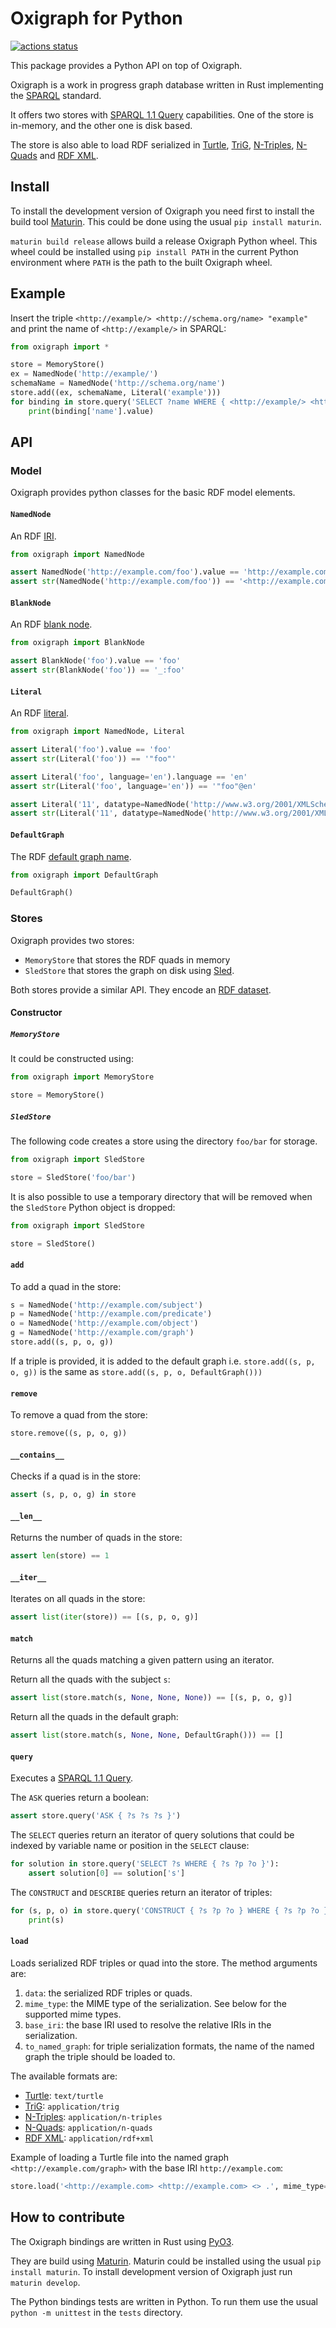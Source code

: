 Oxigraph for Python
===================

[![actions status](https://github.com/oxigraph/oxigraph/workflows/build/badge.svg)](https://github.com/oxigraph/oxigraph/actions)

This package provides a Python API on top of Oxigraph.

Oxigraph is a work in progress graph database written in Rust implementing the [SPARQL](https://www.w3.org/TR/sparql11-overview/) standard.

It offers two stores with [SPARQL 1.1 Query](https://www.w3.org/TR/sparql11-query/) capabilities.
One of the store is in-memory, and the other one is disk based.

The store is also able to load RDF serialized in [Turtle](https://www.w3.org/TR/turtle/), [TriG](https://www.w3.org/TR/trig/), [N-Triples](https://www.w3.org/TR/n-triples/), [N-Quads](https://www.w3.org/TR/n-quads/) and [RDF XML](https://www.w3.org/TR/rdf-syntax-grammar/).

## Install

To install the development version of Oxigraph you need first to install the build tool [Maturin](https://github.com/PyO3/maturin).
This could be done using the usual `pip install maturin`.

`maturin build release` allows build a release Oxigraph Python wheel.
This wheel could be installed using `pip install PATH` in the current Python environment where `PATH` is the path to the built Oxigraph wheel.


## Example

Insert the triple `<http://example/> <http://schema.org/name> "example"` and print the name of `<http://example/>` in SPARQL:
```python
from oxigraph import *

store = MemoryStore()
ex = NamedNode('http://example/')
schemaName = NamedNode('http://schema.org/name')
store.add((ex, schemaName, Literal('example')))
for binding in store.query('SELECT ?name WHERE { <http://example/> <http://schema.org/name> ?name }'):
    print(binding['name'].value)
```

## API

### Model

Oxigraph provides python classes for the basic RDF model elements.

#### `NamedNode`

An RDF [IRI](https://www.w3.org/TR/rdf11-concepts/#dfn-iri).
```python
from oxigraph import NamedNode

assert NamedNode('http://example.com/foo').value == 'http://example.com/foo'
assert str(NamedNode('http://example.com/foo')) == '<http://example.com/foo>'
```

#### `BlankNode`

An RDF [blank node](https://www.w3.org/TR/rdf11-concepts/#dfn-blank-node).
```python
from oxigraph import BlankNode

assert BlankNode('foo').value == 'foo'
assert str(BlankNode('foo')) == '_:foo'
```

#### `Literal`

An RDF [literal](https://www.w3.org/TR/rdf11-concepts/#dfn-literal).
```python
from oxigraph import NamedNode, Literal

assert Literal('foo').value == 'foo'
assert str(Literal('foo')) == '"foo"'

assert Literal('foo', language='en').language == 'en'
assert str(Literal('foo', language='en')) == '"foo"@en'

assert Literal('11', datatype=NamedNode('http://www.w3.org/2001/XMLSchema#integer')).datatype == NamedNode('http://www.w3.org/2001/XMLSchema#integer')
assert str(Literal('11', datatype=NamedNode('http://www.w3.org/2001/XMLSchema#integer'))) == '"11"^^<http://www.w3.org/2001/XMLSchema#integer>'
```

#### `DefaultGraph`

The RDF [default graph name](https://www.w3.org/TR/rdf11-concepts/#dfn-default-graph).
```python
from oxigraph import DefaultGraph

DefaultGraph()
```

### Stores

Oxigraph provides two stores:

* `MemoryStore` that stores the RDF quads in memory
* `SledStore` that stores the graph on disk using [Sled](https://github.com/spacejam/sled).

Both stores provide a similar API. They encode an [RDF dataset](https://www.w3.org/TR/rdf11-concepts/#dfn-rdf-dataset).

#### Constructor

##### `MemoryStore`
 
It could be constructed using:
```python
from oxigraph import MemoryStore

store = MemoryStore()
```

##### `SledStore`

The following code creates a store using the directory `foo/bar` for storage.
```python
from oxigraph import SledStore

store = SledStore('foo/bar')
```

It is also possible to use a temporary directory that will be removed when the `SledStore` Python object is dropped:
```python
from oxigraph import SledStore

store = SledStore()
```

#### `add`

To add a quad in the store:
```python
s = NamedNode('http://example.com/subject')
p = NamedNode('http://example.com/predicate')
o = NamedNode('http://example.com/object')
g = NamedNode('http://example.com/graph')
store.add((s, p, o, g))
```

If a triple is provided, it is added to the default graph i.e. `store.add((s, p, o, g))` is the same as `store.add((s, p, o, DefaultGraph()))`

#### `remove`

To remove a quad from the store:
```python
store.remove((s, p, o, g))
```

#### `__contains__`

Checks if a quad is in the store:
```python
assert (s, p, o, g) in store
```

#### `__len__`

Returns the number of quads in the store:
```python
assert len(store) == 1
```

#### `__iter__`

Iterates on all quads in the store:
```python
assert list(iter(store)) == [(s, p, o, g)]
```

#### `match`

Returns all the quads matching a given pattern using an iterator.

Return all the quads with the subject `s`:
```python
assert list(store.match(s, None, None, None)) == [(s, p, o, g)]
```

Return all the quads in the default graph:
```python
assert list(store.match(s, None, None, DefaultGraph())) == []
```

#### `query`

Executes a [SPARQL 1.1 Query](https://www.w3.org/TR/sparql11-query/).

The `ASK` queries return a boolean:
```python
assert store.query('ASK { ?s ?s ?s }')
```

The `SELECT` queries return an iterator of query solutions that could be indexed by variable name or position in the `SELECT` clause:
```python
for solution in store.query('SELECT ?s WHERE { ?s ?p ?o }'):
    assert solution[0] == solution['s']
```

The `CONSTRUCT` and `DESCRIBE` queries return an iterator of triples:
```python
for (s, p, o) in store.query('CONSTRUCT { ?s ?p ?o } WHERE { ?s ?p ?o }'):
    print(s)
```

#### `load`

Loads serialized RDF triples or quad into the store.
The method arguments are:
1. `data`: the serialized RDF triples or quads.
2. `mime_type`: the MIME type of the serialization. See below for the supported mime types.
3. `base_iri`: the base IRI used to resolve the relative IRIs in the serialization.
4. `to_named_graph`: for triple serialization formats, the name of the named graph the triple should be loaded to.

The available formats are:
* [Turtle](https://www.w3.org/TR/turtle/): `text/turtle`
* [TriG](https://www.w3.org/TR/trig/): `application/trig`
* [N-Triples](https://www.w3.org/TR/n-triples/): `application/n-triples`
* [N-Quads](https://www.w3.org/TR/n-quads/): `application/n-quads`
* [RDF XML](https://www.w3.org/TR/rdf-syntax-grammar/): `application/rdf+xml`

Example of loading a Turtle file into the named graph `<http://example.com/graph>` with the base IRI `http://example.com`:
```python
store.load('<http://example.com> <http://example.com> <> .', mime_type='text/turtle', base_iri="http://example.com", to_graph=NamedNode('http://example.com/graph'))
```


## How to contribute

The Oxigraph bindings are written in Rust using [PyO3](https://github.com/PyO3/pyo3).

They are build using [Maturin](https://github.com/PyO3/maturin).
Maturin could be installed using the usual `pip install maturin`.
To install development version of Oxigraph just run `maturin develop`.

The Python bindings tests are written in Python.
To run them use the usual `python -m unittest` in the `tests` directory.
